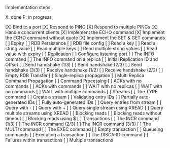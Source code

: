 Implementation steps.

X: done
P: in progress

[X] Bind to a port
[X] Respond to PING
[X] Respond to multiple PINGs
[X] Handle concurrent clients
[X] Implement the ECHO command
[X] Implement the ECHO command without quote
[X] Implement the SET & GET commands
[ ] Expiry
[ ] RDB Persistence
[ ] RDB file config
[ ] Read a key
[ ] Read a string value
[ ] Read multiple keys
[ ] Read multiple string values
[ ] Read value with expiry
[ ] Replication
[ ] Configure listening port
[ ] The INFO command
[ ] The INFO command on a replica
[ ] Initial Replication ID and Offset
[ ] Send handshake (1/3)
[ ] Send handshake (2/3)
[ ] Send handshake (3/3)
[ ] Receive handshake (1/2)
[ ] Receive handshake (2/2)
[ ] Empty RDB Transfer
[ ] Single-replica propagation
[ ] Multi Replica Command Propagation
[ ] Command Processing
[ ] ACKs with no commands
[ ] ACKs with commands
[ ] WAIT with no replicas
[ ] WAIT with no commands
[ ] WAIT with multiple commands
[ ] Streams
[ ] The TYPE command
[ ] Create a stream
[ ] Validating entry IDs
[ ] Partially auto-generated IDs
[ ] Fully auto-generated IDs
[ ] Query entries from stream
[ ] Query with -
[ ] Query with +
[ ] Query single stream using XREAD
[ ] Query multiple streams using XREAD
[ ] Blocking reads
[ ] Blocking reads without timeout
[ ] Blocking reads using $
[ ] Transactions
[ ] The INCR command (1/3)
[ ] The INCR command (2/3)
[ ] The INCR command (3/3)
[ ] The MULTI command
[ ] The EXEC command
[ ] Empty transaction
[ ] Queueing commands
[ ] Executing a transaction
[ ] The DISCARD command
[ ] Failures within transactions
[ ] Multiple transactions
